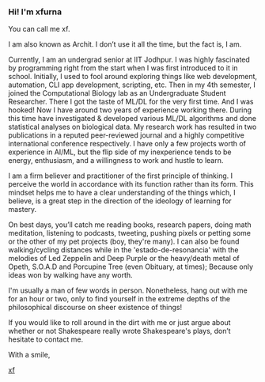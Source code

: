 ### Hi! I'm xfurna
You can call me xf.

I am also known as Archit. I don’t use it all the time, but the fact is, I am.

Currently, I am an undergrad senior at IIT Jodhpur. I was highly fascinated by programming right from the start when I was first introduced to it in school. Initially, I used to fool around exploring things like web development, automation, CLI app development, scripting, etc. Then in my 4th semester, I joined the Computational Biology lab as an Undergraduate Student Researcher. There I got the taste of ML/DL for the very first time. And I was hooked! Now I have around two years of experience working there. During this time have investigated & developed various ML/DL algorithms and done statistical analyses on biological data. My research work has resulted in two publications in a reputed peer-reviewed journal and a highly competitive international conference respectively. I have only a few projects worth of experience in AI/ML, but the flip side of my inexperience tends to be energy, enthusiasm, and a willingness to work and hustle to learn.

I am a firm believer and practitioner of the first principle of thinking. I perceive the world in accordance with its function rather than its form. This mindset helps me to have a clear understanding of the things which, I believe, is a great step in the direction of the ideology of learning for mastery.

On best days, you’ll catch me reading books, research papers, doing math meditation, listening to podcasts, tweeting, pushing pixels or petting some or the other of my pet projects (boy, they're many). I can also be found walking/cycling distances while in the 'estado-de-resonancia' with the melodies of Led Zeppelin and Deep Purple or the heavy/death metal of Opeth, S.O.A.D and Porcupine Tree (even Obituary, at times); Because only ideas won by walking have any worth.

I'm usually a man of few words in person. Nonetheless, hang out with me for an hour or two, only to find yourself in the extreme depths of the philosophical discourse on sheer existence of things!

If you would like to roll around in the dirt with me or just argue about whether or not Shakespeare really wrote Shakespeare's plays, don’t hesitate to contact me.

With a smile,

[xf](https://xfurna.github.io/xfurna.github.io/)
